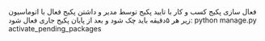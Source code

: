 فعال سازی پکیج کسب و کار با تایید پکیج توسط مدیر و داشتن پکیج فعال با اتوماسیون زیر هر ۵دقیقه باید چک شود و بعد از پایان پکیج جاری فعال شود:
python manage.py activate_pending_packages
